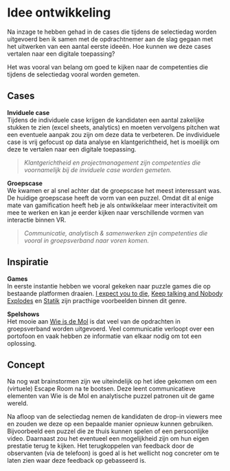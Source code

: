 # Idee ontwikkeling

Na inzage te hebben gehad in de cases die tijdens de selectiedag worden uitgevoerd ben ik samen met de opdrachtnemer aan de slag gegaan met het uitwerken van een aantal eerste ideeën. Hoe kunnen we deze cases vertalen naar een digitale toepassing?

Het was vooral van belang om goed te kijken naar de competenties die tijdens de selectiedag vooral worden gemeten.

## Cases

**Inviduele case**  
Tijdens de individuele case krijgen de kandidaten een aantal zakelijke stukken te zien (excel sheets, analytics) en moeten vervolgens pitchen wat een eventuele aanpak zou zijn om deze data te verbeteren. De invdividuele case is vrij gefocust op data analyse en klantgerichtheid, het is moeilijk om deze te vertalen naar een digitale toepassing.

> *Klantgerichtheid en projectmanagement zijn competenties die voornamelijk bij de inviduele case worden gemeten.*

**Groepscase**  
We kwamen er al snel achter dat de groepscase het meest interessant was. De huidige groepscase heeft de vorm van een puzzel. Omdat dit al enige mate van gamification heeft heb je als ontwikkelaar meer interactiviteit om mee te werken en kan je eerder kijken naar verschillende vormen van interactie binnen VR.

> *Communicatie, analytisch & samenwerken zijn competenties die vooral in groepsverband naar voren komen.* 

## Inspiratie

**Games**  
In eerste instantie hebben we vooral gekeken naar puzzle games die op bestaande platformen draaien. [I expect you to die](https://iexpectyoutodie.schellgames.com/), [Keep talking and Nobody Explodes](http://www.keeptalkinggame.com/) en [Statik](http://statik.institute/) zijn practhige voorbeelden binnen dit genre.

**Spelshows**  
Het mooie aan [Wie is de Mol](https://wieisdemol.avrotros.nl/home/) is dat veel van de opdrachten in groepsverband worden uitgevoerd. Veel communicatie verloopt over een portofoon en vaak hebben ze informatie van elkaar nodig om tot een oplossing.

## Concept
Na nog wat brainstormen zijn we uiteindelijk op het idee gekomen om een (virtuele) Escape Room na te bootsen. Deze leent communicatieve elementen van Wie is de Mol en analytische puzzel patronen uit de game wereld.

Na afloop van de selectiedag nemen de kandidaten de drop-in viewers mee en zouden we deze op een bepaalde manier opnieuw kunnen gebruiken. Bijvoorbeeld een puzzel die ze thuis kunnen spelen of een persoonlijke video. Daarnaast zou het eventueel een mogelijkheid zijn om hun eigen prestatie terug te kijken. Het terugkoppelen van feedback door de observanten (via de telefoon) is goed al is het wellicht nog concreter om te laten zien waar deze feedback op gebasseerd is.